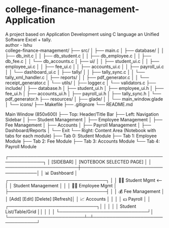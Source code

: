 # college-finance-management-Application
A project based on Application Development using C language an Unified Software Excel + tally.
<br>
author - Ishu 
<br>
college-finance-management/
├── src/
│   ├── main.c
│   ├── database/
│   │   ├── db_init.c
│   │   ├── db_student.c
│   │   ├── db_employee.c
│   │   ├── db_fee.c
│   │   └── db_accounts.c
│   ├── ui/
│   │   ├── student_ui.c
│   │   ├── employee_ui.c
│   │   ├── fee_ui.c
│   │   ├── accounts_ui.c
│   │   ├── payroll_ui.c
│   │   └── dashboard_ui.c
│   ├── tally/
│   │   ├── tally_sync.c
│   │   └── tally_xml_handler.c
│   ├── reports/
│   │   ├── pdf_generator.c
│   │   └── receipt_generator.c
│   └── utils/
│       ├── logger.c
│       └── validators.c
├── include/
│   ├── database.h
│   ├── student_ui.h
│   ├── employee_ui.h
│   ├── fee_ui.h
│   ├── accounts_ui.h
│   ├── payroll_ui.h
│   ├── tally_sync.h
│   └── pdf_generator.h
├── resources/
│   ├── glade/
│   │   └── main_window.glade
│   └── icons/
├── Makefile
├── .gitignore
└── README.md


Main Window (850x600)
├── Top: Header/Title Bar
├── Left: Navigation Sidebar
│   ├── Student Management
│   ├── Employee Management
│   ├── Fee Management
│   ├── Accounts
│   ├── Payroll Management
│   ├── Dashboard/Reports
│   └── Exit
└── Right: Content Area (Notebook with tabs for each module)
    ├── Tab 0: Student Module
    ├── Tab 1: Employee Module
    ├── Tab 2: Fee Module
    ├── Tab 3: Accounts Module
    └── Tab 4: Payroll Module

┌─────────────────────────────────────────────────────────────┐
│ [SIDEBAR]              │   [NOTEBOOK SELECTED PAGE]         │
│ ───────────────────────┼────────────────────────────────────│
│ 📊 Dashboard           │ ┌───────────────────────────────┐  │
│ 👨‍🎓 Student Mgmt  <-- │ │ Student Management           │  │
│ 👨‍💼 Employee Mgmt      │ ├───────────────────────────────┤  │
│ 💰 Fee Management       │ │ [Add] [Edit] [Delete] [Refresh]│
│ 📈 Accounts             │ │                               │
│ 💵 Payroll              │ │ ┌────────────────────────────┐│
│                        │ │ │ Student List/Table/Grid    ││
│                        │ │ └────────────────────────────┘│
└────────────────────────┴─┴────────────────────────────────┘
